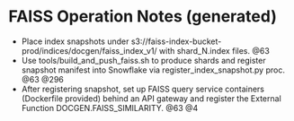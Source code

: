 # FAISS Operation Notes (generated)
- Place index snapshots under s3://faiss-index-bucket-prod/indices/docgen/faiss_index_v1/ with shard_N.index files. @63
- Use tools/build_and_push_faiss.sh to produce shards and register snapshot manifest into Snowflake via register_index_snapshot.py proc. @63 @296
- After registering snapshot, set up FAISS query service containers (Dockerfile provided) behind an API gateway and register the External Function DOCGEN.FAISS_SIMILARITY. @63 @4

